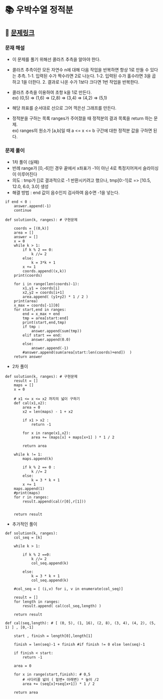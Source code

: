 
# 📚 우박수열 정적분

## 📌 [문제링크](https://school.programmers.co.kr/learn/courses/30/lessons/134239)

### 문재 해설

- 이 문제를 풀기 위해선 콜라츠 추측을 알아야 한다.
- 콜라츠 추측이란 모든 자연수 n에 대해 다음 작업을 반복하면 항상 1로 만들 수 있다는 추측.
    1-1. 입력된 수가 짝수라면 2로 나눈다.
    1-2. 입력된 수가 홀수라면 3을 곱하고 1을 더한다.
    2. 결과로 나온 수가 1보다 크다면 1번 작업을 반복한다.

- 콜라츠 추측을 이용하여 초항 k을 1로 만든다.  
ex) (0,5) => (1,6) => (2,8) => (3,4) => (4,2) => (5,1) 
- 해당 좌표를 순서대로 선으로 그어 꺽은선 그래프를 만든다.
- 정적분을 구하는 목록 ranges가 주어졌을 때 정적분의 결과 목록을 return 하는 문제.  
ex) ranges의 원소가 \[a,b\]일 때 a <= x <= b 구간에 대한 정적분 값을 구하면 된다.

### 문제 풀이

- 1차 풀이 (실패)
- 반례 range가 \[0,-6\]인 경우 끝에서 x좌표가 -1이 아닌 4로 특정지어져서 슬라이싱이 이루어진다
- 의도 : tmp가 \[]로 결과적으로 -1 반환시키려고 했으나, tmp\[0:-1\]로 => \[10.5, 12.0, 6.0, 3.0\] 생성
- 해결 방법 : end 값이 음수인지 검사하여 음수면 -1을 넣는다.

```
if end < 0 : 
    answer.append(-1)
    continue
```


```
def solution(k, ranges): # 구현문제

    coords = [(0,k)]
    area = []
    answer = []
    x = 0
    while k > 1:
        if k % 2 == 0:
            k //= 2
        else:
            k = 3*k + 1
        x += 1
        coords.append((x,k))
    print(coords)
    
    for i in range(len(coords)-1):
        x1,y1 = coords[i]
        x2,y2 = coords[i+1]
        area.append( (y1+y2) * 1 / 2 )
    print(area)
    x_max = coords[-1][0]
    for start,end in ranges:
        end = x_max + end
        tmp = area[start:end]
        print(start,end,tmp)
        if tmp :
            answer.append(sum(tmp))
        elif start == end:
            answer.append(0.0)
        else:
            answer.append(-1)
        #answer.append(sum(area[start:len(coords)+end])  )
    return answer
```

- 2차 풀이

```
def solution(k, ranges): # 구현문제
    result = []
    maps = []
    x = 0
    
    # x1 <= x <= x2 까지의 넓이 구하기
    def cal(x1,x2):
        area = 0
        x2 = len(maps) - 1 + x2
        
        if x1 > x2 :
            return -1
        
        for x in range(x1,x2):
            area += (maps[x] + maps[x+1] ) * 1 / 2
        
        return area
        
    while k != 1:
        maps.append(k)
        
        if k % 2 == 0 :
            k //= 2
        else:
            k = 3 * k + 1
        x += 1
    maps.append(1)
    #print(maps)
    for r in ranges:
        result.append(cal(r[0],r[1]))
    

    return result
```

- 추가적인 풀이

```
def solution(k, ranges):
    col_seq = [k]
    
    while k > 1:
        
        if k % 2 ==0:
            k //= 2
            col_seq.append(k)
            
        else:
            k = 3 * k + 1
            col_seq.append(k)
        
    #col_seq = [ (i,v) for i, v in enumerate(col_seq)]
    
    result = []
    for length in ranges:
        result.append( cal(col_seq,length) )
    
    return result

def cal(seq,length): # [ (0, 5), (1, 16), (2, 8), (3, 4), (4, 2), (5, 1) ] , [0,-1]
    
    start , finish = length[0],length[1]
    
    finish = len(seq)-1 + finish #if finish != 0 else len(seq)-1
    
    if finish < start:
        return -1
    
    area = 0
    
    for x in range(start,finish): # 0,5
        # 사다리꼴 넓이 ( 밑변+ 아래변) * 높이 /2
        area += (seq[x]+seq[x+1]) * 1 / 2
    
    return area
```

